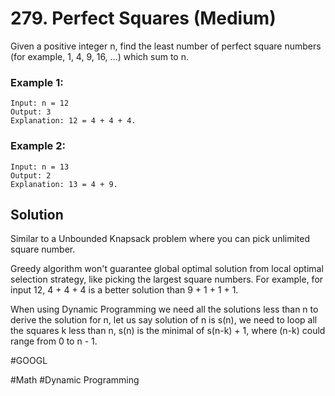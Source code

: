 # 279. Perfect Squares (Medium)

Given a positive integer n, find the least number of perfect square numbers (for example, 1, 4, 9, 16, ...) which sum to n.

### Example 1:
```
Input: n = 12
Output: 3 
Explanation: 12 = 4 + 4 + 4.
```

### Example 2:
```
Input: n = 13
Output: 2
Explanation: 13 = 4 + 9.
```

## Solution

Similar to a Unbounded Knapsack problem where you can pick unlimited square number.

Greedy algorithm won't guarantee global optimal solution from local optimal selection strategy, like picking the largest square numbers. For example, for input 12, 4 + 4 + 4 is a better solution than 9 + 1 + 1 + 1.

When using Dynamic Programming we need all the solutions less than n to derive the solution for n, let us say solution of n is s(n), we need to loop all the squares k less than n, s(n) is the minimal of s(n-k) + 1, where (n-k) could range from 0 to n - 1.

#GOOGL

#Math #Dynamic Programming
